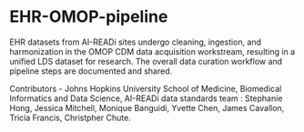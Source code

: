 # EHR-OMOP-pipeline

EHR datasets from AI-READi sites undergo cleaning, ingestion, and harmonization in the OMOP CDM data acquisition workstream, resulting in a unified LDS dataset for research. The overall data curation workflow and pipeline steps are documented and shared.

Contributors -  Johns Hopkins University School of Medicine, Biomedical Informatics and Data Science, AI-READi data standards team : Stephanie Hong, Jessica Mitchell, Monique Banguidi, Yvette Chen, James Cavallon, Tricia Francis, Christpher Chute. 
